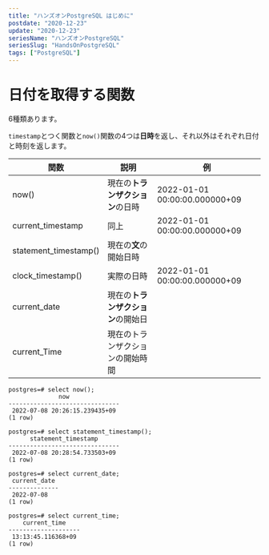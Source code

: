 ```yaml
---
title: "ハンズオンPostgreSQL はじめに"
postdate: "2020-12-23"
update: "2020-12-23"
seriesName: "ハンズオンPostgreSQL"
seriesSlug: "HandsOnPostgreSQL"
tags: ["PostgreSQL"]
---
```


# 日付を取得する関数

6種類あります。

`timestamp`とつく関数と`now()`関数の4つは**日時**を返し、それ以外はそれぞれ日付と時刻を返します。

|関数|説明|例|
|---|---|---|
|now()|現在の**トランザクション**の日時|2022-01-01 00:00:00.000000+09|
|current_timestamp|同上|2022-01-01 00:00:00.000000+09|
|statement_timestamp()|現在の**文**の開始日時|
|clock_timestamp()|実際の日時|2022-01-01 00:00:00.000000+09|
|current_date|現在の**トランザクション**の開始日|
|current_Time|現在のトランザクションの開始時間|


```dummy:title=console
postgres=# select now();
              now
-------------------------------
 2022-07-08 20:26:15.239435+09 
(1 row)
```

```dummy:title=console
postgres=# select statement_timestamp();
      statement_timestamp      
-------------------------------
 2022-07-08 20:28:54.733503+09
(1 row)
```

```dummy:title=console
postgres=# select current_date;
 current_date 
--------------
 2022-07-08
(1 row)
```

```dummy
postgres=# select current_time;
    current_time    
--------------------
 13:13:45.116368+09
(1 row)
```

